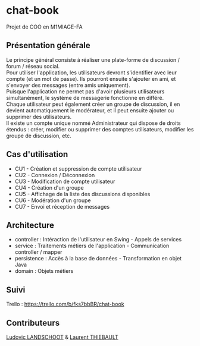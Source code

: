 # chat-book
Projet de COO en M1MIAGE-FA

## Présentation générale
Le principe général consiste à réaliser une plate-forme de discussion / forum / réseau social.  
Pour utiliser l'application, les utilisateurs devront s'identifier avec leur compte (et un mot de passe). Ils pourront ensuite s'ajouter en ami, et s'envoyer des messages (entre amis uniquement).  
Puisque l'application ne permet pas d'avoir plusieurs utilisateurs simultanément, le système de messagerie fonctionne en différé.  
Chaque utilisateur peut également créer un groupe de discussion, il en devient automatiquement le modérateur, et il peut ensuite ajouter ou supprimer des utilisateurs.  
Il existe un compte unique nommé Administrateur qui dispose de droits étendus : créer, modifier ou supprimer des comptes utilisateurs, modifier les groupe de discussion, etc.  

## Cas d'utilisation
* CU1 - Création et suppression de compte utilisateur
* CU2 - Connexion / Déconnexion
* CU3 - Modification de compte utilisateur
* CU4 - Création d'un groupe
* CU5 - Affichage de la liste des discussions disponibles
* CU6 - Modération d'un groupe
* CU7 - Envoi et réception de messages

## Architecture
* controller : Intéraction de l'utilisateur en Swing - Appels de services
* service : Traitements métiers de l'application - Communication controller / mapper
* persistence : Accès à la base de données - Transformation en objet Java
* domain : Objets métiers

## Suivi
Trello : https://trello.com/b/fks7bbBR/chat-book

## Contributeurs
[Ludovic LANDSCHOOT](http://github.com/landschoot) & [Laurent THIEBAULT](http://github.com/lauthieb)
